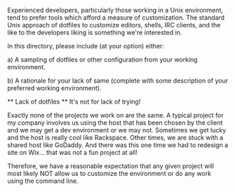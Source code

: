 Experienced developers, particularly those working in a Unix environment, tend to prefer
tools which afford a measure of customization. The standard Unix approach of dotfiles to
customize editors, shells, IRC clients, and the like to the developers liking is something
we're interested in.

In this directory, please include (at your option) either:

  a) A sampling of dotfiles or other configuration from your working environment.

  b) A rationale for your lack of same (complete with some description of your
     preferred working environment).

** Lack of dotfiles **
It's not for lack of trying!

Exactly none of the projects we work on are the same.  A typical project for my company involves us using the host that has been chosen by the client and we may get a dev environment or we may not.  Sometimes we get lucky and the host is really cool like Rackspace.  Other times, we are stuck with a shared host like GoDaddy. And there was this one time we had to redesign a site on Wix... that was not a fun project at all! 

Therefore, we have a reasonable expectation that any given project will most likely NOT allow us to customize the environment or do any work using the command line.